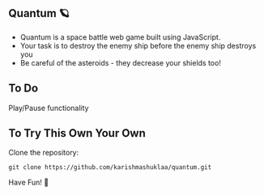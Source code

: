 ## Quantum 🪐 
* Quantum is a space battle web game built using JavaScript.
* Your task is to destroy the enemy ship before the enemy ship destroys you 
* Be careful of the asteroids - they decrease your shields too!

## To Do

Play/Pause functionality 

## To Try This Own Your Own

Clone the repository:

```
git clone https://github.com/karishmashuklaa/quantum.git
```

Have Fun! 🦄

